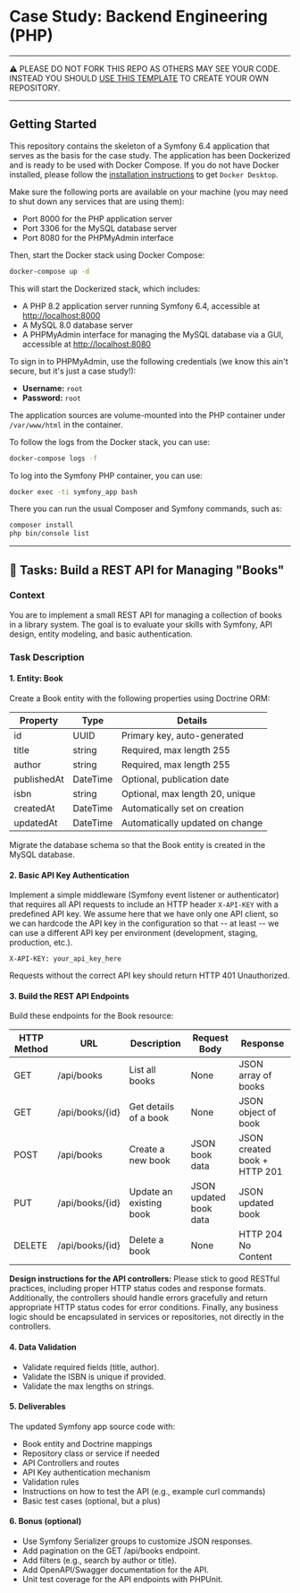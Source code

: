 # Case Study: Backend Engineering (PHP)

---

⚠️ PLEASE DO NOT FORK THIS REPO AS OTHERS MAY SEE YOUR CODE. INSTEAD YOU SHOULD
[USE THIS TEMPLATE](https://github.com/new?template_name=case-study-backend-engineering-php&template_owner=MDPI-AG)
TO CREATE YOUR OWN REPOSITORY.

---

## Getting Started

This repository contains the skeleton of a Symfony 6.4 application that serves as the basis for the case study.
The application has been Dockerized and is ready to be used with Docker Compose. If you do not have Docker installed,
please follow the [installation instructions](https://docs.docker.com/get-docker/) to get `Docker Desktop`.

Make sure the following ports are available on your machine (you may need to shut down any services that are
using them):

- Port 8000 for the PHP application server
- Port 3306 for the MySQL database server
- Port 8080 for the PHPMyAdmin interface

Then, start the Docker stack using Docker Compose:

```bash
docker-compose up -d
```

This will start the Dockerized stack, which includes:

- A PHP 8.2 application server running Symfony 6.4, accessible at [http://localhost:8000](http://localhost:8000)
- A MySQL 8.0 database server
- A PHPMyAdmin interface for managing the MySQL database via a GUI, accessible at [http://localhost:8080](http://localhost:8080)

To sign in to PHPMyAdmin, use the following credentials (we know this ain't secure, but it's just a case study!):

- **Username:** `root`
- **Password:** `root`

The application sources are volume-mounted into the PHP container under `/var/www/html` in the container.

To follow the logs from the Docker stack, you can use:

```bash
docker-compose logs -f
```

To log into the Symfony PHP container, you can use:

```bash
docker exec -ti symfony_app bash
```

There you can run the usual Composer and Symfony commands, such as:

```bash
composer install
php bin/console list
```

---

## 📝 Tasks: Build a REST API for Managing "Books"

### Context

You are to implement a small REST API for managing a collection of books in a library system. The goal is to evaluate
your skills with Symfony, API design, entity modeling, and basic authentication.

### Task Description

#### 1. Entity: Book

Create a Book entity with the following properties using Doctrine ORM:

| Property    | Type     | Details                         |
| ----------- | -------- | ------------------------------- |
| id          | UUID     | Primary key, auto-generated     |
| title       | string   | Required, max length 255        |
| author      | string   | Required, max length 255        |
| publishedAt | DateTime | Optional, publication date      |
| isbn        | string   | Optional, max length 20, unique |
| createdAt   | DateTime | Automatically set on creation   |
| updatedAt   | DateTime | Automatically updated on change |

Migrate the database schema so that the Book entity is created in the MySQL database.

#### 2. Basic API Key Authentication

Implement a simple middleware (Symfony event listener or authenticator) that requires all API requests
to include an HTTP header `X-API-KEY` with a predefined API key. We assume here that we have only one
API client, so we can hardcode the API key in the configuration so that -- at least -- we can use a
different API key per environment (development, staging, production, etc.).

```
X-API-KEY: your_api_key_here
```

Requests without the correct API key should return HTTP 401 Unauthorized.

#### 3. Build the REST API Endpoints

Build these endpoints for the Book resource:

| HTTP Method | URL             | Description             | Request Body           | Response                     |
| ----------- | --------------- | ----------------------- | ---------------------- | ---------------------------- |
| GET         | /api/books      | List all books          | None                   | JSON array of books          |
| GET         | /api/books/{id} | Get details of a book   | None                   | JSON object of book          |
| POST        | /api/books      | Create a new book       | JSON book data         | JSON created book + HTTP 201 |
| PUT         | /api/books/{id} | Update an existing book | JSON updated book data | JSON updated book            |
| DELETE      | /api/books/{id} | Delete a book           | None                   | HTTP 204 No Content          |

**Design instructions for the API controllers:**
Please stick to good RESTful practices, including proper HTTP status codes and response formats. Additionally, the
controllers should handle errors gracefully and return appropriate HTTP status codes for error conditions. Finally,
any business logic should be encapsulated in services or repositories, not directly in the controllers.

#### 4. Data Validation

- Validate required fields (title, author).
- Validate the ISBN is unique if provided.
- Validate the max lengths on strings.

#### 5. Deliverables

The updated Symfony app source code with:

- Book entity and Doctrine mappings
- Repository class or service if needed
- API Controllers and routes
- API Key authentication mechanism
- Validation rules
- Instructions on how to test the API (e.g., example curl commands)
- Basic test cases (optional, but a plus)

#### 6. Bonus (optional)

- Use Symfony Serializer groups to customize JSON responses.
- Add pagination on the GET /api/books endpoint.
- Add filters (e.g., search by author or title).
- Add OpenAPI/Swagger documentation for the API.
- Unit test coverage for the API endpoints with PHPUnit.
